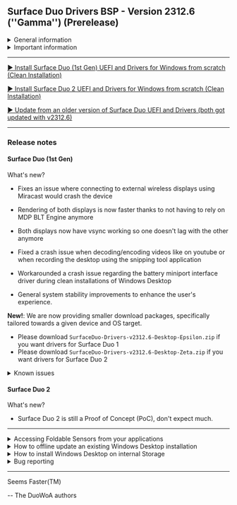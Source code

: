 ## Surface Duo Drivers BSP - Version 2312.6 (''Gamma'') (Prerelease) 

<details>
  <summary>General information</summary>
  <p>
**Released:** 12/02/2023 11:59 PM UTC+1

**Quality:** Preview

You can view compatibility for this release, along with important information and what works, and what doesn't at this link: https://github.com/WOA-Project/SurfaceDuo-Guides/blob/main/Status.md
  </p>
</details>

<details>
  <summary>Important information</summary>
  <p>
- ⚠️ This version of the drivers needs to be paired with UEFI version greater than or equal to 2312.6.

- ⚠️ For users who are updating from an earlier release than version 2301.93, please reinstall.

- ⚠️ If you need dual boot, you will have to make your own image. Please follow this guidance: https://github.com/WOA-Project/SurfaceDuo-Guides/blob/main/DualBoot.md

- ⚠️ You need to backup your original boot image for OTAs to work with Android. When you get an OTA, you will want to revert your boot image for the update to work, or you'll have to use an official OTA recovery package.
  </p>
</details>

---

[▶️ Install Surface Duo (1st Gen) UEFI and Drivers for Windows from scratch (Clean Installation)](https://github.com/WOA-Project/SurfaceDuo-Guides/blob/main/InstallWindows/InstallWindows-SurfaceDuo1.md)

[▶️ Install Surface Duo 2 UEFI and Drivers for Windows from scratch (Clean Installation)](https://github.com/WOA-Project/SurfaceDuo-Guides/blob/main/InstallWindows/InstallWindows-SurfaceDuo2.md)

[▶️ Update from an older version of Surface Duo UEFI and Drivers (both got updated with v2312.6)](https://github.com/WOA-Project/SurfaceDuo-Guides/blob/main/Update/UpdateDriversAndUEFI.md)

---

### Release notes

#### Surface Duo (1st Gen)

What's new?

- Fixes an issue where connecting to external wireless displays using Miracast would crash the device

- Rendering of both displays is now faster thanks to not having to rely on MDP BLT Engine anymore

- Both displays now have vsync working so one doesn't lag with the other anymore

- Fixed a crash issue when decoding/encoding videos like on youtube or when recording the desktop using the snipping tool application

- Workarounded a crash issue regarding the battery miniport interface driver during clean installations of Windows Desktop

- General system stability improvements to enhance the user's experience.

__New!__: We are now providing smaller download packages, specifically tailored towards a given device and OS target.

- Please download ```SurfaceDuo-Drivers-v2312.6-Desktop-Epsilon.zip``` if you want drivers for Surface Duo 1
- Please download ```SurfaceDuo-Drivers-v2312.6-Desktop-Zeta.zip``` if you want drivers for Surface Duo 2

<details>
  <summary>Known issues</summary>
  <p>
- Installing Gallium Semester Insider builds may lead to a black screen on second boot of the OS, simply press the power button to continue.

- Booting Windows 10 18362/18363 will lead to "static screen" effects on the right display, much like driver releases from last year did on any version of Windows. A fix is being worked on for the next release.

- The TPM driver is not working for Windows 10 18362/18363. A fix is being worked on for the next release.

- The Posture driver is not working for Windows 10 18362/18363. A fix is being worked on for the next release.

- Enhanced auto rotation is not working for Windows 10 18362/18363. A fix is being worked on for the next release.

- Brightness control is glitchy on both displays.

- On device speakers are not functional.

- Dongles are not detected correctly when plugged into the USB Type-C port.

- Updating drivers may lead to weird configurations if done on old driver releases.

- MAC addresses do not reflect the real addresses asigned to the device.

- BitLocker drive encryption is not available.

- USB dongles that are not externally powered may not currently work.

- USB-C Billboard devices will not currently work.

- External Display Stream support will not currently work.

- Additional information provided by the posture sensor is currently not available for public consumption. This includes peek events.

- Digitizers will not react to the device being folded over.

- Displays will not react to the device being folded over most of the time.

- Physical device data is incorrect.

- Digitizers aren't calibrated correctly.

- Flipping the device is not smooth.

- Users upgrading from releases older than the January ones may want to clean install again.

- Booting Windows 10 18362/18363 with Secure Boot enabled is not currently supported and will result in a broken installation.

- In some cases, booting the UEFI image may lead to "static screen" effects on the left display. Please do not force reboot the device as it may interrupt the installation process, if ongoing, and instead please wait a few minutes.

- Windows Recovery environment lacks drivers unless Windows has performed a Feature Update at least once.

- sRGB is not available currently, and displays will not react to ICC profiles being applied.
  </p>
</details>


#### Surface Duo 2

What's new?

- Surface Duo 2 is still a Proof of Concept (PoC), don't expect much.

---

<details>
  <summary>Accessing Foldable Sensors from your applications</summary>
  <p>
In order to currently access the sensor data given by the foldable sensors, you need to use the following apis:


- Windows.Devices.Sensors.HingeAngleSensor*
- Windows.Internal.Devices.Sensors.FlipSensor* (2)
- Windows.Internal.System.TwoPanelHingePostureDevice* (2)


(2): These apis require the use of an externally sourced winmd available from https://github.com/ADeltaX/InternalWinMD/blob/master/%23winmd/Windows.Internal.Devices.Sensors.winmd


In the future, further apis will be functional (specifically under the Windows.System.Preview namespace). Consider this an early "thing".


The following API may be used to determine if your app is used on a dual screen device: https://docs.microsoft.com/en-us/uwp/api/windows.ui.windowmanagement.windowingenvironment.getdisplayregions?view=winrt-22621

The following API may be used to determine on which display region your app is currently being shown: https://docs.microsoft.com/en-us/uwp/api/windows.ui.windowmanagement.appwindow.getdisplayregions?view=winrt-22621

The following API may be used to move your application to the other display: https://docs.microsoft.com/en-us/uwp/api/windows.ui.windowmanagement.appwindow.requestmoverelativetodisplayregion?view=winrt-22621

THe following API may be used to move your application to a specific display: https://docs.microsoft.com/en-us/uwp/api/windows.ui.windowmanagement.appwindow.requestmovetodisplayregion?view=winrt-22621

The following API may be used for spanning purposes: https://docs.microsoft.com/en-us/uwp/api/windows.ui.windowmanagement.appwindow.requestsize?view=winrt-22621

The Windowing Environment for Windows Desktop editions (outside of tablet mode) is Overlapped. Tiled is used for Tablet Mode and Windows Core OS's ModernPC.


### Code Samples

```cpp
#include <iostream>
#include <windows.h>
#include <winrt/Windows.Foundation.h>
#include <winrt/Windows.Internal.Devices.Sensors.h>
#include <winrt/Windows.Internal.System.h>
#include <winrt/Windows.System.Preview.h>
#include <winrt/Windows.UI.WindowManagement.h>
#include <winrt/Windows.Foundation.Collections.h>

using namespace std;
using namespace winrt;
using namespace Windows::Foundation;
using namespace Windows::Internal::Devices::Sensors;
using namespace Windows::Internal::System;
using namespace Windows::System::Preview;
using namespace Windows::UI::WindowManagement;
using namespace Windows::Foundation::Collections;

VOID OnFoldSensorReadingChanged(FoldSensor const&, FoldSensorReadingChangedEventArgs const& args)
{
	try {
		printf("Fold sensor state changed.\n");
		switch (args.Reading().GestureState())
		{
		case GestureState::Started:
			std::cout << "Fold started\n" << std::endl;
			break;
		case GestureState::Completed:
			std::cout << "Fold stopped\n" << std::endl;
			break;
		case GestureState::Cancelled:
			std::cout << "Fold cancelled\n" << std::endl;
			break;
		case GestureState::Unknown:
			std::cout << "Fold unknown\n" << std::endl;
			break;
		}

		for (auto panel : args.Reading().ContributingPanel())
		{
			printf("Panel: %s\n", to_string(panel).c_str());
		}
		
		std::cout << "Initial angle " << args.Reading().InitialAngle() << std::endl;
		std::cout << "Final angle " << args.Reading().FinalAngle() << std::endl;
		
		switch (args.Reading().FoldType())
		{
		case FoldType::Closing:
			std::cout << "Fold Closing\n" << std::endl;
			break;
		case FoldType::Opening:
			std::cout << "Fold Opening\n" << std::endl;
			break;
		case FoldType::NotDetected:
			std::cout << "Fold NotDetected\n" << std::endl;
			break;
		}
	}
	catch (...) {}
}

VOID PrintDetails(TwoPanelHingedDevicePostureReading const& args)
{
	try {
		std::cout << "Panel1 " << args.Panel1Id().c_str() << "\n" << std::endl;
		std::cout << "Panel2 " << args.Panel2Id().c_str() << "\n" << std::endl;

		std::cout << "Panel1 Orientation " << (int)args.Panel1Orientation() << "\n" << std::endl;
		std::cout << "Panel2 Orientation " << (int)args.Panel2Orientation() << "\n" << std::endl;

		switch (args.HingeState())
		{
		case Windows::Internal::System::HingeState::Unknown:
			std::cout << "Hinge1State Unknown\n" << std::endl;
			break;
		case Windows::Internal::System::HingeState::Closed:
			std::cout << "Hinge1State Closed\n" << std::endl;
			break;
		case Windows::Internal::System::HingeState::Concave:
			std::cout << "Hinge1State Concave\n" << std::endl;
			break;
		case Windows::Internal::System::HingeState::Flat:
			std::cout << "Hinge1State Flat\n" << std::endl;
			break;
		case Windows::Internal::System::HingeState::Convex:
			std::cout << "Hinge1State Convex\n" << std::endl;
			break;
		case Windows::Internal::System::HingeState::Full:
			std::cout << "Hinge1State Full\n" << std::endl;
			break;
		}
	}
	catch (...) {}
}

VOID OnPostureChanged(TwoPanelHingedDevicePosture const&, TwoPanelHingedDevicePostureReadingChangedEventArgs const& args)
{
	try {
		printf("Posture sensor state changed.\n");
		PrintDetails(args.Reading());
	}
	catch (...) {}
}

VOID OnSensorReadingChanged(FlipSensor const&, FlipSensorReadingChangedEventArgs const& args)
{
	try {
		printf("Flip sensor state changed.\n");
		switch (args.Reading().GestureState())
		{
		case GestureState::Started:
			std::cout << "Flip started\n" << std::endl;
			break;
		case GestureState::Completed:
			std::cout << "Flip stopped\n" << std::endl;
			break;
		case GestureState::Cancelled:
			std::cout << "Flip cancelled\n" << std::endl;
			break;
		case GestureState::Unknown:
			std::cout << "Flip unknown\n" << std::endl;
			break;
		}
	}
	catch (...) {}
}

int main()
{
    init_apartment();
	printf("Trying to get flip sensor.\n");
	try {
		FlipSensor flip = FlipSensor::GetDefaultAsync().get();
		if (flip == nullptr)
		{
			printf("Flip sensor not found.\n");
		}
		else
		{
			printf("Starting listening session for flip sensor.\n");
			flip.ReadingChanged(OnSensorReadingChanged);
		}
		printf("Press any key to stop\n");
		std::cin.get();
	}
	catch (...) {}

	printf("Trying to get posture sensor.\n");
	try {
		TwoPanelHingedDevicePosture Posture = TwoPanelHingedDevicePosture::GetDefaultAsync().get();
		if (Posture == nullptr)
		{
			printf("Posture sensor not found.\n");
		}
		else
		{
			auto curpst = Posture.GetCurrentPostureAsync().get();
			if (curpst != nullptr)
			{
				PrintDetails(curpst);
			}
			printf("Starting listening session for Posture sensor.\n");
			Posture.PostureChanged(OnPostureChanged);
		}
		printf("Press any key to stop\n");
		std::cin.get();
	}
	catch (...) {}

	printf("Trying to get fold sensor.\n");
	try {
		FoldSensor fold = FoldSensor::GetDefaultAsync().get();
		if (fold == nullptr)
		{
			printf("Fold sensor not found.\n");
		}
		else
		{
			printf("Starting listening session for fold sensor.\n");
			fold.ReadingChanged(OnFoldSensorReadingChanged);
		}
		printf("Press any key to stop\n");
		std::cin.get();
	}
	catch (...) {}
}
```
  </p>
</details>

<details>
  <summary>How to offline update an existing Windows Desktop installation</summary>
  <p>
- Switch the device into mass storage.
- Take note of the drive letter the Windows partition is using, here we will assume it got mounted as I:

- Download [SurfaceDuo-Drivers-Full.zip] from https://github.com/WOA-Project/SurfaceDuo-Drivers/releases/latest
- Extract said zip file to a folder of your choice, we will assume here we extracted it to C:\UpdatedDrivers
- Download the DriverUpdater utility from https://github.com/WOA-Project/DriverUpdater/releases/latest
- Open a command prompt as administrator, where the driver utility got downloaded

- Execute the following command:
  
  DriverUpdater.exe -d C:\UpdatedDrivers\SurfaceDuo-Drivers-XXXX\definitions\Desktop\ARM64\Internal\epsilon.txt -r C:\UpdatedDrivers\SurfaceDuo-Drivers-XXXX\ -p I:\

- Reboot the device, the device will now begin PnP setup once again, and hopefully you will be back soon enough to your desktop
  </p>
</details>

<details>
  <summary>How to install Windows Desktop on internal Storage</summary>
  <p>
Please follow the steps detailed at https://github.com/WOA-Project/SurfaceDuo-Guides
  </p>
</details>

<details>
  <summary>Bug reporting</summary>
  <p>
This release is a Preview release. Bug exists and may happen. If you notice a bug not present in the following bug list, please report them on our Telegram Group.
  </p>
</details>

---

Seems Faster(TM)

-- The DuoWoA authors
